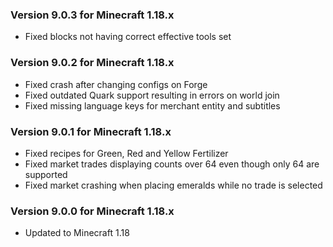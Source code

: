 ### Version 9.0.3 for Minecraft 1.18.x

- Fixed blocks not having correct effective tools set

### Version 9.0.2 for Minecraft 1.18.x

- Fixed crash after changing configs on Forge
- Fixed outdated Quark support resulting in errors on world join
- Fixed missing language keys for merchant entity and subtitles

### Version 9.0.1 for Minecraft 1.18.x

- Fixed recipes for Green, Red and Yellow Fertilizer
- Fixed market trades displaying counts over 64 even though only 64 are supported
- Fixed market crashing when placing emeralds while no trade is selected

### Version 9.0.0 for Minecraft 1.18.x

- Updated to Minecraft 1.18